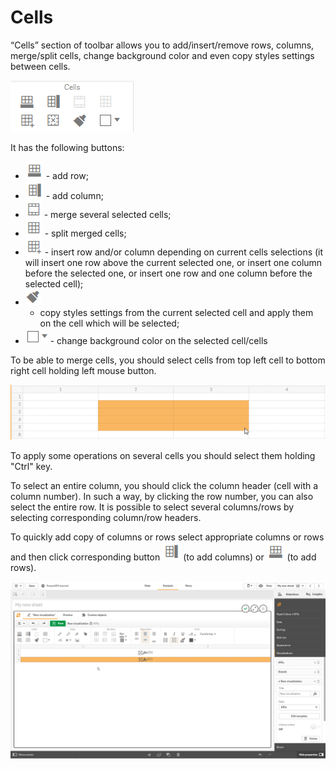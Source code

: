 # Cells

“Cells” section of toolbar allows you to add/insert/remove rows, columns, merge/split cells, change background color and even copy styles settings between cells.

![](../.gitbook/assets/image%20%2881%29.png)


It has the following buttons:

* ![](../.gitbook/assets/image%20%2860%29.png) - add row;
* ![](../.gitbook/assets/image%20%2880%29.png) - add column;
* ![](../.gitbook/assets/image%20%2813%29.png) - 
  merge several selected cells;
* ![](../.gitbook/assets/image%20%2838%29.png) - 
  split merged cells;
* ![](../.gitbook/assets/image%20%28104%29.png) - 
  insert row and/or column depending on current cells selections \(it will insert one row above the current selected one, or insert one column before the selected one, or insert one row and one column before the selected cell\);
* ![](../.gitbook/assets/image%20%28100%29.png) 
  - copy styles settings from the current selected cell and apply them on the cell which will be selected;
* ![](../.gitbook/assets/image%20%2826%29.png) - 
  change background color on the selected cell/cells

To be able to merge cells, you should select cells from top left cell to bottom right cell holding left mouse button.

![](../.gitbook/assets/image%20%2898%29.png)


To apply some operations on several cells you should select them holding "Ctrl" key.

To select an entire column, you should click the column header \(cell with a column number\). In such a way, by clicking the row number, you can also select the entire row. It is possible to select several columns/rows by selecting corresponding column/row headers.

To quickly add copy of columns or rows select appropriate columns or rows and then click corresponding button ![](../.gitbook/assets/image%20%2880%29.png) \(to add columns\) or ![](../.gitbook/assets/image%20%2860%29.png) \(to add rows\).

![](../.gitbook/assets/2019-04-02_10-33-27.gif)



